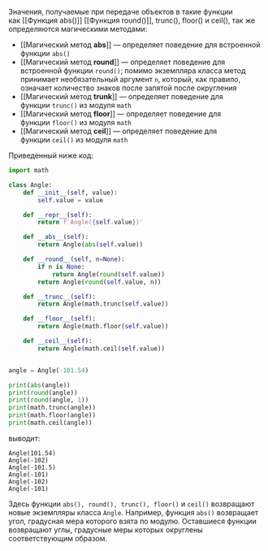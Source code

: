 
Значения, получаемые при передаче объектов в такие функции как [[Функция abs()]] [[Функция round()]], trunc(), floor() и ceil(), так же определяются магическими методами:

- [[Магический метод __abs__]] — определяет поведение для встроенной функции `abs()`
- [[Магический метод __round__]] — определяет поведение для встроенной функции `round()`; помимо экземпляра класса метод принимает необязательный аргумент `n`, который, как правило, означает количество знаков после запятой после округления
- [[Магический метод __trunk__]] — определяет поведение для функции `trunc()` из модуля `math`
- [[Магический метод __floor__]] — определяет поведение для функции `floor()` из модуля `math`
- [[Магический метод __ceil__]] — определяет поведение для функции `ceil()` из модуля `math`

Приведенный ниже код:

```python
import math

class Angle:
    def __init__(self, value):
        self.value = value

    def __repr__(self):
        return f'Angle({self.value})'

    def __abs__(self):
        return Angle(abs(self.value))

    def __round__(self, n=None):
        if n is None:
            return Angle(round(self.value))
        return Angle(round(self.value, n))

    def __trunc__(self):
        return Angle(math.trunc(self.value))

    def __floor__(self):
        return Angle(math.floor(self.value))

    def __ceil__(self):
        return Angle(math.ceil(self.value))


angle = Angle(-101.54)

print(abs(angle))
print(round(angle))
print(round(angle, 1))
print(math.trunc(angle))
print(math.floor(angle))
print(math.ceil(angle))
```

выводит:

```no-highlight
Angle(101.54)
Angle(-102)
Angle(-101.5)
Angle(-101)
Angle(-102)
Angle(-101)
```

Здесь функции `abs(), round(), trunc(), floor()` и `ceil()` возвращают новые экземпляры класса `Angle`. Например, функция `abs()` возвращает угол, градусная мера которого взята по модулю. Оставшиеся функции возвращают углы, градусные меры которых округлены соответствующим образом.
